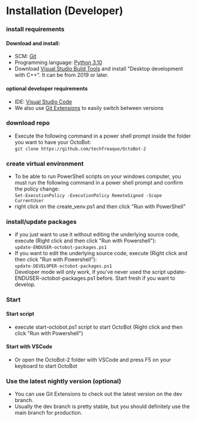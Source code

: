 # Installation (Developer)

### install requirements

#### Download and install:

* SCM: [Git](https://git-scm.com/downloads)
* Programming language: [Python 3.10](https://www.python.org/downloads/release/python-3109/)
* Download [Visual Studio Build Tools](https://aka.ms/vs/17/release/vs\_BuildTools.exe) and install "Desktop development with C++". It can be from 2019 or later.

#### optional developer requirements

* IDE: [Visual Studio Code](https://code.visualstudio.com/Download)
* We also use [Git Extensions](https://gitextensions.github.io/) to easily switch between versions

### download repo

* Execute the following command in a power shell prompt inside the folder you want to have your OctoBot:\
  `git clone https://github.com/techfreaque/OctoBot-2`

### create virtual environment

* To be able to run PowerShell scripts on your windows computer, you must run the following command in a power shell prompt and confirm the policy change:\
  `Set-ExecutionPolicy -ExecutionPolicy RemoteSigned -Scope CurrentUser`
* right click on the create\_venv.ps1 and then click "Run with PowerShell"

### install/update packages

* if you just want to use it without editing the underlying source code, execute (Right click and then click "Run with Powershell"):\
  `update-ENDUSER-octobot-packages.ps1`
* If you want to edit the underlying source code, execute (Right click and then click "Run with Powershell"):\
  `update-DEVELOPER-octobot-packages.ps1`\
  Developer mode will only work, if you've never used the script update-ENDUSER-octobot-packages.ps1 before. Start fresh if you want to develop.

### Start

#### Start script

* execute start-octobot.ps1 script to start OctoBot (Right click and then click "Run with Powershell")

#### Start with VSCode

* Or open the OctoBot-2 folder with VSCode and press F5 on your keyboard to start OctoBot

### Use the latest nightly version (optional)

* You can use Git Extensions to check out the latest version on the dev branch.
* Usually the dev branch is pretty stable, but you should definitely use the main branch for production.
